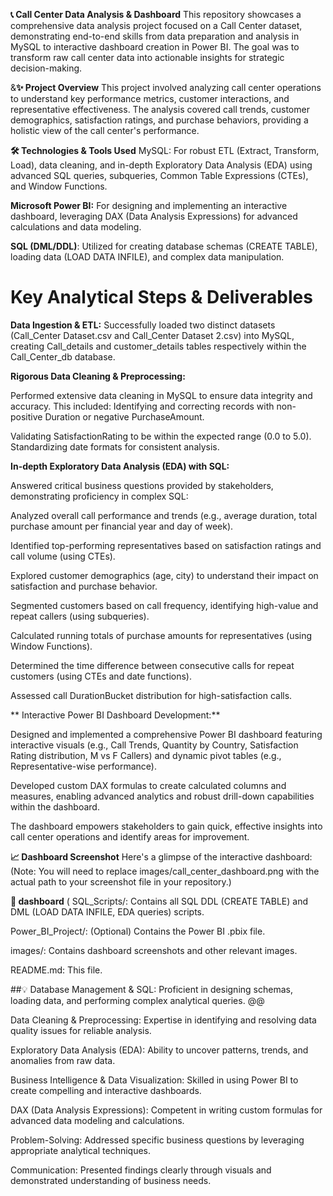 **📞 Call Center Data Analysis & Dashboard**
This repository showcases a comprehensive data analysis project focused on a Call Center dataset, demonstrating end-to-end skills from data preparation and analysis in MySQL to interactive dashboard creation in Power BI. The goal was to transform raw call center data into actionable insights for strategic decision-making.

&**✨ Project Overview**
This project involved analyzing call center operations to understand key performance metrics, customer interactions, and representative effectiveness. The analysis covered call trends, customer demographics, satisfaction ratings, and purchase behaviors, providing a holistic view of the call center's performance.

**🛠️ Technologies & Tools Used**
MySQL: For robust ETL (Extract, Transform, Load), data cleaning, and in-depth Exploratory Data Analysis (EDA) using advanced SQL queries, subqueries, Common Table Expressions (CTEs), and Window Functions.

**Microsoft Power BI:**
For designing and implementing an interactive dashboard, leveraging DAX (Data Analysis Expressions) for advanced calculations and data modeling.

**SQL (DML/DDL)**: Utilized for creating database schemas (CREATE TABLE), loading data (LOAD DATA INFILE), and complex data manipulation.

# Key Analytical Steps & Deliverables 

**Data Ingestion & ETL:**
Successfully loaded two distinct datasets (Call_Center Dataset.csv and Call_Center Dataset 2.csv) into MySQL, creating Call_details and customer_details tables respectively within the Call_Center_db database.

**Rigorous Data Cleaning & Preprocessing:**

Performed extensive data cleaning in MySQL to ensure data integrity and accuracy. This included: 
Identifying and correcting records with non-positive Duration or negative PurchaseAmount.

Validating SatisfactionRating to be within the expected range (0.0 to 5.0).
Standardizing date formats for consistent analysis.

**In-depth Exploratory Data Analysis (EDA) with SQL:**

Answered critical business questions provided by stakeholders, demonstrating proficiency in complex SQL:

Analyzed overall call performance and trends (e.g., average duration, total purchase amount per financial year and day of week).

Identified top-performing representatives based on satisfaction ratings and call volume (using CTEs).

Explored customer demographics (age, city) to understand their impact on satisfaction and purchase behavior.

Segmented customers based on call frequency, identifying high-value and repeat callers (using subqueries).

Calculated running totals of purchase amounts for representatives (using Window Functions).

Determined the time difference between consecutive calls for repeat customers (using CTEs and date functions).

Assessed call DurationBucket distribution for high-satisfaction calls.

** Interactive Power BI Dashboard Development:**

Designed and implemented a comprehensive Power BI dashboard featuring interactive visuals (e.g., Call Trends, Quantity by Country, Satisfaction Rating distribution, M vs F Callers) and dynamic pivot tables (e.g., Representative-wise performance).

Developed custom DAX formulas to create calculated columns and measures, enabling advanced analytics and robust drill-down capabilities within the dashboard.

The dashboard empowers stakeholders to gain quick, effective insights into call center operations and identify areas for improvement.

**📈 Dashboard Screenshot**
Here's a glimpse of the interactive dashboard:
(Note: You will need to replace images/call_center_dashboard.png with the actual path to your screenshot file in your repository.)

**📂 dashboard**
(
SQL_Scripts/: Contains all SQL DDL (CREATE TABLE) and DML (LOAD DATA INFILE, EDA queries) scripts.

Power_BI_Project/: (Optional) Contains the Power BI .pbix file.

images/: Contains dashboard screenshots and other relevant images.

README.md: This file.

##💡 Database Management & SQL: Proficient in designing schemas, loading data, and performing complex analytical queries. @@

Data Cleaning & Preprocessing: Expertise in identifying and resolving data quality issues for reliable analysis.

Exploratory Data Analysis (EDA): Ability to uncover patterns, trends, and anomalies from raw data.

Business Intelligence & Data Visualization: Skilled in using Power BI to create compelling and interactive dashboards.

DAX (Data Analysis Expressions): Competent in writing custom formulas for advanced data modeling and calculations.

Problem-Solving: Addressed specific business questions by leveraging appropriate analytical techniques.

Communication: Presented findings clearly through visuals and demonstrated understanding of business needs.
